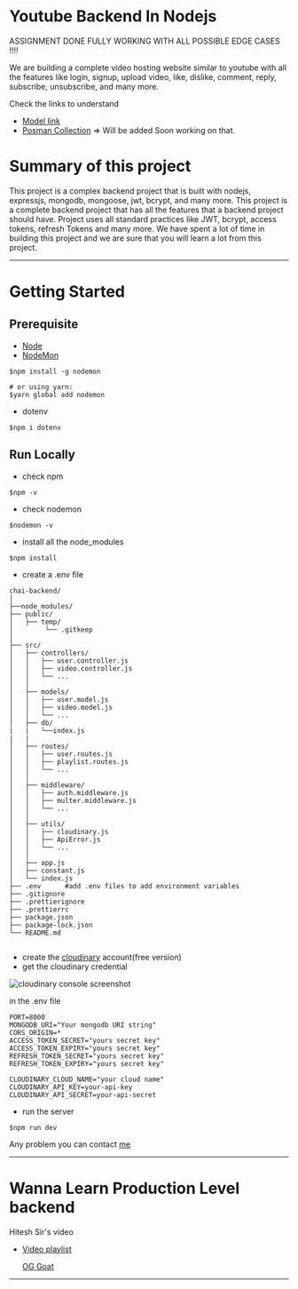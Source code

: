 # Youtube Backend In Nodejs 

ASSIGNMENT DONE FULLY WORKING  WITH ALL POSSIBLE EDGE CASES !!!!

We are building a complete video hosting website similar to youtube with all the features like login, signup, upload video, like, dislike, comment, reply, subscribe, unsubscribe, and many more.

Check the links to understand
- [Model link](https://app.eraser.io/workspace/YtPqZ1VogxGy1jzIDkzj?origin=share)
- [Posman Collection]() => Will be added Soon working on that.
# Summary of this project

This project is a complex backend project that is built with nodejs, expressjs, mongodb, mongoose, jwt, bcrypt, and many more. This project is a complete backend project that has all the features that a backend project should have.
Project uses all standard practices like JWT, bcrypt, access tokens, refresh Tokens and many more. We have spent a lot of time in building this project and we are sure that you will learn a lot from this project.

--- 
# Getting Started
Prerequisite
---
- [Node](https://nodejs.org/en/download/current)
- [NodeMon](https://www.npmjs.com/package/nodemon)
```
$npm install -g nodemon

# or using yarn:
$yarn global add nodemon
```
- dotenv
```
$npm i dotenv
```
Run Locally
---
- check npm
```
$npm -v
```
- check nodemon
```
$nodemon -v
```
- install all the node_modules
```
$npm install
```
- create a .env file 
```
chai-backend/
│
├──node_modules/
├── public/
│   ├── temp/
│        └── .gitkeep
│
├── src/
│   ├── controllers/
│   │   ├── user.controller.js
│   │   ├── video.controller.js
│   │   └── ...
│   │
│   ├── models/
│   │   ├── user.model.js
│   │   ├── video.model.js
│   │   └── ...
│   ├── db/
|   |   └──index.js
|   |
│   ├── routes/
│   │   ├── user.routes.js
│   │   ├── playlist.routes.js
│   │   └── ...
│   │
│   ├── middleware/
│   │   ├── auth.middleware.js
│   │   ├── multer.middleware.js
│   │   └── ...
│   │
│   ├── utils/
│   │   ├── cloudinary.js
│   │   ├── ApiError.js
│   │   └── ...
│   │
│   ├── app.js
│   ├── constant.js
│   └── index.js
├── .env      #add .env files to add environment variables 
├── .gitignore
├── .prettierignore
├── .prettierrc
├── package.json
├── package-lock.json
└── README.md


```
- create the [cloudinary](https://cloudinary.com/users/register_free) account(free version)
- get the cloudinary credential

![cloudinary console screenshot](https://res.cloudinary.com/dcj4tcmrn/image/upload/v1706549157/i6kgnld7kk11tiepdscv.png)

in the .env file

```
PORT=8000
MONGODB_URI="Your mongodb URI string"
CORS_ORIGIN=*
ACCESS_TOKEN_SECRET="yours secret key"
ACCESS_TOKEN_EXPIRY="yours secret key"
REFRESH_TOKEN_SECRET="yours secret key"
REFRESH_TOKEN_EXPIRY="yours secret key"

CLOUDINARY_CLOUD_NAME="your cloud name"
CLOUDINARY_API_KEY=your-api-key
CLOUDINARY_API_SECRET=your-api-secret
```
- run the server
```
$npm run dev
```
Any problem you can contact [me](https://twitter.com/Dipeshxdev) 

---

# Wanna Learn Production Level backend
Hitesh Sir's video
- [Video playlist](https://www.youtube.com/watch?v=EH3vGeqeIAo&list=PLu71SKxNbfoBGh_8p_NS-ZAh6v7HhYqHW)

  [OG Goat](https://www.youtube.com/@chaiaurcode)
---